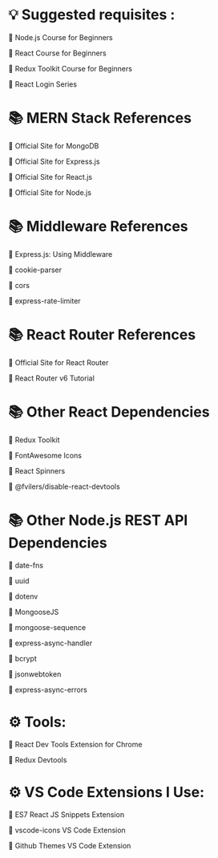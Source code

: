 # 💡 Suggested requisites :
🔗 Node.js Course for Beginners

🔗 React Course for Beginners

🔗 Redux Toolkit Course for Beginners

🔗 React Login Series

# 📚 MERN Stack References
🔗 Official Site for MongoDB

🔗 Official Site for Express.js

🔗 Official Site for React.js

🔗 Official Site for Node.js

 # 📚 Middleware References
🔗 Express.js: Using Middleware

🔗 cookie-parser

🔗 cors

🔗 express-rate-limiter

# 📚 React Router References
🔗 Official Site for React Router

🔗 React Router v6 Tutorial

# 📚 Other React Dependencies
🔗 Redux Toolkit

🔗 FontAwesome Icons

🔗 React Spinners

🔗 @fvilers/disable-react-devtools

# 📚 Other Node.js REST API Dependencies
🔗 date-fns

🔗 uuid

🔗 dotenv

🔗 MongooseJS

🔗 mongoose-sequence

🔗 express-async-handler

🔗 bcrypt

🔗 jsonwebtoken

🔗 express-async-errors

# ⚙ Tools:
🔗 React Dev Tools Extension for Chrome

🔗 Redux Devtools

# ⚙ VS Code Extensions I Use:
🔗 ES7 React JS Snippets Extension

🔗 vscode-icons VS Code Extension

🔗 Github Themes VS Code Extension
